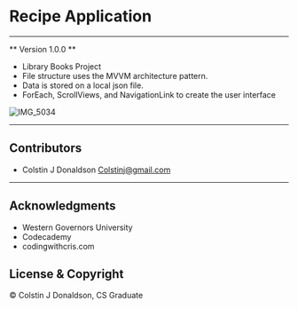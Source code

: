 # Recipe Application 
- - -
** Version 1.0.0 **

- Library Books Project
- File structure uses the MVVM architecture pattern. 
- Data is stored on a local json file.
- ForEach, ScrollViews, and NavigationLink to create the user interface 

![IMG_5034](https://user-images.githubusercontent.com/96356901/230518441-0ec70dda-53bc-49b6-8413-097a2941baef.jpg)
- - -
## Contributors
- Colstin J Donaldson <Colstinj@gmail.com>

- - -

## Acknowledgments 

- Western Governors University
- Codecademy
- codingwithcris.com

## License & Copyright

© Colstin J Donaldson, CS Graduate 

